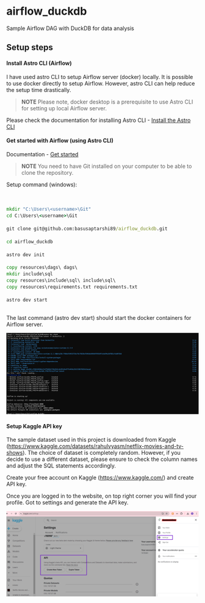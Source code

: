 # airflow_duckdb
Sample Airflow DAG with DuckDB for data analysis


## Setup steps

#### Install Astro CLI (Airflow)

I have used astro CLI to setup Airflow server (docker) locally. It is possible to use docker directly to setup Airflow. 
However, astro CLI can help reduce the setup time drastically.

> **NOTE** Please note, docker desktop is a prerequisite to use Astro CLI for setting up local Airflow server.

Please check the documentation for installing Astro CLI - [Install the Astro CLI](https://docs.astronomer.io/astro/cli/install-cli?tab=windowswithwinget#install-the-astro-cli)


#### Get started with Airflow (using Astro CLI)

Documentation - [Get started](https://docs.astronomer.io/astro/cli/get-started-cli)

> **NOTE** You need to have Git installed on your computer to be able to clone the repository.

Setup command (windows):

```cmd


mkdir "C:\Users\<username>\Git"
cd C:\Users\<username>\Git

git clone git@github.com:basusaptarshi89/airflow_duckdb.git

cd airflow_duckdb

astro dev init

copy resources\dags\ dags\
mkdir include\sql
copy resources\include\sql\ include\sql\
copy resources\requirements.txt requirements.txt

astro dev start



```

The last command (astro dev start) should start the docker containers for Airflow server.

![astro dev start](./resources/images/astro_dev_start.png "astro dev start")


#### Setup Kaggle API key

The sample dataset used in this project is downloaded from Kaggle (https://www.kaggle.com/datasets/rahulvyasm/netflix-movies-and-tv-shows). The choice of dataset is completely random. However, if you decide to use a different dataset, please ensure to check the column names and adjust the SQL statements accordingly.


Create your free account on Kaggle (https://www.kaggle.com/) and create API key.

Once you are logged in to the website, on top right corner you will find your profile. Got to settings and generate the API key.

![Kaggle API key generation](./resources/images/create_kaggle_api_key.png "Kaggle API key generation")

